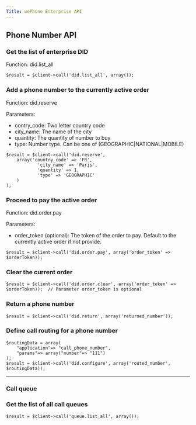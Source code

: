 ```yaml
---
Title: wePhone Enterprise API
---
```


## Phone Number API
### Get the list of enterprise DID

Function: did.list_all

```
$result = $client->call('did.list_all', array());
```

### Add a phone number to the currently active order

Function: did.reserve

Parameters:
- contry_code: Two letter country code
- city_name: The name of the city
- quantity: The quantity of number to buy
- type: Number type. Can be one of (GEOGRAPHIC|NATIONAL|MOBILE)

```
$result = $client->call('did.reserve', 
	array('country_code' => 'FR', 
			'city_name' => 'Paris',
			'quantity' => 1,
			'type' => 'GEOGRAPHIC'
	)
);
```


### Proceed to pay the active order

Function: did.order.pay

Parameters:
- order_token (optional): The token of the order to pay. Default to the currently active order if not provide.

```
$result = $client->call('did.order.pay', array('order_token' => $orderToken));
```


### Clear the current order

```
$result = $client->call('did.order.clear', array('order_token' => $orderToken));  // Parameter order_token is optional
```

### Return a phone number


```
$result = $client->call('did.return', array('returned_number'));
```

### Define call routing for a phone number


```
$routingData = array(
    "application"=> "call_phone_number", 
    "params"=> array("number"=> "111")
);
$result = $client->call('did.configure', array('routed_number', $routingData));
```

********************************************************************************

### Call queue
### Get the list of all call queues

```
$result = $client->call('queue.list_all', array());
```


